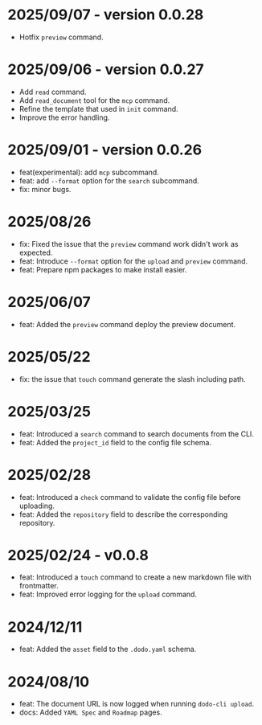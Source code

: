 # 2025/09/07 - version 0.0.28
* Hotfix `preview` command.

# 2025/09/06 - version 0.0.27
* Add `read` command.
* Add `read_document` tool for the `mcp` command.
* Refine the template that used in `init` command.
* Improve the error handling.


# 2025/09/01 - version 0.0.26
* feat(experimental): add `mcp` subcommand.
* feat: add `--format` option for the `search` subcommand.
* fix: minor bugs.

# 2025/08/26
* fix: Fixed the issue that the `preview` command work didn't work as expected.
* feat: Introduce `--format` option for the `upload` and `preview` command.
* feat: Prepare npm packages to make install easier.

# 2025/06/07
* feat: Added the `preview` command deploy the preview document.

# 2025/05/22
* fix: the issue that `touch` command generate the slash including path.

# 2025/03/25
* feat: Introduced a `search` command to search documents from the CLI.
* feat: Added the `project_id` field to the config file schema.

# 2025/02/28
* feat: Introduced a `check` command to validate the config file before uploading.
* feat: Added the `repository` field to describe the corresponding repository.

# 2025/02/24 - v0.0.8
* feat: Introduced a `touch` command to create a new markdown file with frontmatter.
* feat: Improved error logging for the `upload` command.

# 2024/12/11
* feat: Added the `asset` field to the `.dodo.yaml` schema.

# 2024/08/10
* feat: The document URL is now logged when running `dodo-cli upload`.
* docs: Added `YAML Spec` and `Roadmap` pages.

